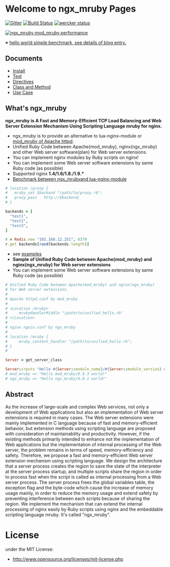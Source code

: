 # Welcome to ngx_mruby Pages

[![Gitter](https://badges.gitter.im/Join%20Chat.svg)](https://gitter.im/matsumoto-r/ngx_mruby?utm_source=badge&utm_medium=badge&utm_campaign=pr-badge&utm_content=badge)
[![Build Status](https://travis-ci.org/matsumoto-r/ngx_mruby.svg?branch=master)](https://travis-ci.org/matsumoto-r/ngx_mruby) [![wercker status](https://app.wercker.com/status/55f7f7af32d94b01a42f863f3635940c/s "wercker status")](https://app.wercker.com/project/bykey/55f7f7af32d94b01a42f863f3635940c)

[![ngx_mruby mod_mruby performance](https://github.com/matsumoto-r/mod_mruby/raw/master/images/performance_20140301.png)](http://blog.matsumoto-r.jp/?p=3974)

※ [hello world simple benchmark, see details of blog entry.](http://blog.matsumoto-r.jp/?p=3974)

## Documents
- [Install](https://github.com/matsumoto-r/ngx_mruby/wiki/Install)
- [Test](https://github.com/matsumoto-r/ngx_mruby/wiki/Test)
- [Directives](https://github.com/matsumoto-r/ngx_mruby/wiki/Directives)
- [Class and Method](https://github.com/matsumoto-r/ngx_mruby/wiki/Class-and-Method)
- [Use Case](https://github.com/matsumoto-r/ngx_mruby/wiki/Use-Case)

## What's ngx_mruby
__ngx_mruby is A Fast and Memory-Efficient TCP Load Balancing and Web Server Extension Mechanism Using Scripting Language mruby for nginx.__

- ngx_mruby is to provide an alternative to lua-nginx-module or [mod_mruby of Apache httpd](http://mod.mruby.org/).
- Unified Ruby Code between Apache(mod_mruby), nginx(ngx_mruby) and other Web server software(plan) for Web server extensions.
- You can implement nginx modules by Ruby scripts on nginx!
- You can implement some Web server software extensions by same Ruby code (as possible)
- Supported nginx __1.4/1.6/1.8./1.9.*__
- [Benchmark between ngx_mrubyand lua-nginx-module](https://www.techempower.com/benchmarks/#section=data-r10&hw=peak&test=plaintext&w=4-0)

```ruby
# location /proxy {
#   mruby_set $backend "/path/to/proxy.rb";
#   proxy_pass   http://$backend;
# }

backends = [
  "test1",
  "test2",
  "test3",
]

r = Redis.new "192.168.12.251", 6379
r.get backends[rand(backends.length)]
```

- see [examples](https://github.com/matsumoto-r/ngx_mruby/blob/master/example/nginx.conf)
- __Sample of Unified Ruby Code between Apache(mod_mruby) and nginx(ngx_mruby) for Web server extensions__
- You can implement some Web server software extensions by same Ruby code (as possible)

```ruby
# Unified Ruby Code between Apache(mod_mruby) and nginx(ngx_mruby)
# for Web server extensions.
#
# Apache httpd.conf by mod_mruby
#
# <Location /mruby>
#     mrubyHandlerMiddle "/path/to/unified_hello.rb"
# </Location>
#
# nginx ngxin.conf by ngx_mruby
#
# location /mruby {
#     mruby_content_handler "/path/to/unified_hello.rb";
# }
#

Server = get_server_class

Server::rputs "Hello #{Server::module_name}/#{Server::module_version} world!"
# mod_mruby => "Hello mod_mruby/0.9.3 world!"
# ngx_mruby => "Hello ngx_mruby/0.0.1 world!"
```

## Abstract

As the increase of large-scale and complex Web services, not only a development of Web applications but also an implementation of Web server extensions is required in many cases. The Web server extensions were mainly implemented in C language because of fast and memory-efficient behavior, but extension methods using scripting language are proposed with consideration of maintainability and productivity. However, if the existing methods primarily intended to enhance not the implementation of Web applications but the implementation of internal processing of the Web server, the problem remains in terms of speed, memory-efficiency and safety. Therefore, we propose a fast and memory-efficient Web server extension mechanism using scripting language. We design the architecture that a server process creates the region to save the state of the interpreter at the server process startup, and multiple scripts share the region in order to process fast when the script is called as internal processing from a Web server process. The server process frees the global variables table, the exception flag and the byte-code which cause the increase of memory usage mainly, in order to reduce the memory usage and extend safety by preventing interference between each scripts because of sharing the region. We implement the mechanism that can extend the internal processing of nginx easily by Ruby scripts using nginx and the embeddable scripting language mruby. It's called "ngx_mruby".

# License
under the MIT License:

* http://www.opensource.org/licenses/mit-license.php

